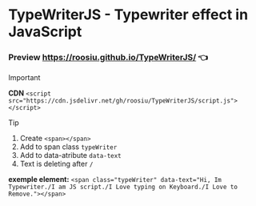 # TypeWriterJS - Typewriter effect in JavaScript
### Preview https://roosiu.github.io/TypeWriterJS/  :point_left:
> [!IMPORTANT]
>**CDN** `<script src="https://cdn.jsdelivr.net/gh/roosiu/TypeWriterJS/script.js"></script>`

> [!TIP]
> 1. Create `<span></span>`
> 2. Add to span class `typeWriter`
> 3. Add to data-atribute `data-text`
> 4. Text is deleting after `/`
>
>**exemple element:** `<span class="typeWriter" data-text="Hi, Im Typewriter./I am JS script./I Love typing on Keyboard./I Love to Remove."></span>`


